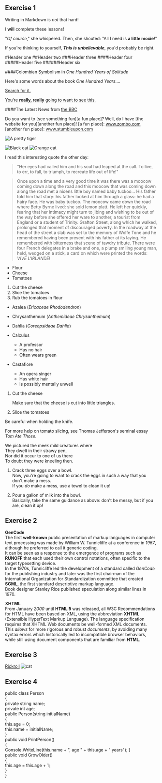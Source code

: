 ## Exercise 1

Writing in Markdown is _not_ that hard!

I **will** complete these lessons!

"_Of course_," she whispered. Then, she shouted: "All I need is **a little moxie**!"

If you're thinking to yourself, **_This is unbelievable_**, you'd probably be right.

#Header one
##Header two
###Header three
####Header four
#####Header five
######Header six

####Colombian Symbolism in *One Hundred Years of Solitude*

Here's some words about the book _One Hundred Years..._.

[Search for it.](www.google.com)

[You're **really, really** going to want to see this.](www.dailykitten.com)

####The Latest News from [the BBC](www.bbc.com/news)

Do you want to [see something fun][a fun place]?
Well, do I have [the website for you][another fun place]!
[a fun place]: www.zombo.com
[another fun place]: www.stumbleupon.com

![A pretty tiger](https://upload.wikimedia.org/wikipedia/commons/5/56/Tiger.50.jpg)

![Black cat][Black]
![Orange cat][Orange]

[Black]: https://upload.wikimedia.org/wikipedia/commons/a/a3/81_INF_DIV_SSI.jpg
[Orange]:http://icons.iconarchive.com/icons/google/noto-emoji-animals-nature/256/22221-cat-icon.png
I read this interesting quote the other day:
> "Her eyes had called him and his soul had leaped at the call. To live, to err, to fall, to triumph, to recreate life out of life!"


>Once upon a time and a very good time it was there was a moocow coming down along the road and this moocow that was coming down along the road met a nicens little boy named baby tuckoo...
>His father told him that story: his father looked at him through a glass: he had a hairy face.
>He was baby tuckoo. The moocow came down the road where Betty Byrne lived: she sold lemon platt.
>He left her quickly, fearing that her intimacy might turn to jibing and wishing to be out of the way before she offered her ware to another, a tourist from England or a student of Trinity. Grafton Street, along which he walked, prolonged that moment of discouraged poverty. In the roadway at the head of the street a slab was set to the memory of Wolfe Tone and he remembered having been present with his father at its laying. He remembered with bitterness that scene of tawdry tribute. There were four French delegates in a brake and one, a plump smiling young man, held, wedged on a stick, a card on which were printed the words: *VIVE L'IRLANDE*!

* Flour
* Cheese
* Tomatoes

1. Cut the cheese
2. Slice the tomatoes
3. Rub the tomatoes in flour

* Azalea (*Ericaceae Rhododendron*)
* Chrysanthemum (*Anthemideae Chrysanthemum*)
* Dahlia (*Coreopsideae Dahlia*)

* Calculus
    * A professor
    * Has no hair
    * Often wears green
* Castafiore
    * An opera singer
    * Has white hair
    * Is possibly mentally unwell

1. Cut the cheese

   Make sure that the cheese is cut into little triangles.

2. Slice the tomatoes
  
 Be careful when holding the knife.
 
 For more help on tomato slicing, see Thomas Jefferson's seminal essay _Tom Ate Those_.

We pictured the meek mild creatures where  
They dwelt in their strawy pen,  
Nor did it occur to one of us there  
To doubt they were kneeling then.

1. Crack three eggs over a bowl.  
Now, you're going to want to crack the eggs in such a way that you don't make a mess.  
If you _do_ make a mess, use a towel to clean it up!

2. Pour a gallon of milk into the bowl.  
Basically, take the same guidance as above: don't be messy, but if you are, clean it up!

## Exercise 2

**GenCode**  
The first **well-known** public presentation of markup languages in computer text processing was made by William W. Tunnicliffe at a conference in _1967_, although he preferred to call it generic coding.  
It can be seen as a response to the emergence of programs such as **RUNOFF** that each used their own control notations, often specific to the target typesetting device.  
In the 1970s, Tunnicliffe led the development of a standard called _GenCode_ for the publishing industry and later was the first chairman of the International Organization for Standardization committee that created **SGML**, the first standard descriptive markup language.  
Book designer Stanley Rice published speculation along similar lines in 1970.


**XHTML**  
From January _2000_ until **HTML 5** was released, all W3C Recommendations for HTML have been based on XML, using the abbreviation **XHTML** (Extensible HyperText Markup Language). The language specification requires that XHTML Web documents be well-formed XML documents.  
This _allows_ for more rigorous and robust _documents_, by avoiding many syntax errors which historically led to incompatible browser behaviors, while still using document components that are familiar from **HTML**.

## Exercise 3

[Rickroll](https://www.youtube.com/watch?v=hI9CaQD7P6I)
![cat](https://image.winudf.com/v2/image/Y29tLm92b3NoaW1lZGlhLnZpZGVvLnByaWtvbHkua290aWtpLmZ1bi5jYXRzX3NjcmVlbl8wXzE1MjEwODE4NjVfMDIz/screen-0.jpg?fakeurl=1&type=.jpg)

## Exercise 4

public class Person  
{  
  private string name;  
  private int age;  
  public Person(string initialName)  
  {  
    this.age = 0;  
    this.name = initialName;  
  }  
  public void PrintPerson()  
  {  
    Console.WriteLine(this.name + ", age " + this.age + " years");
  }  
  public void GrowOlder()  
  {  
    this.age = this.age + 1;  
  }  
}